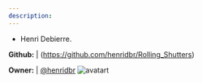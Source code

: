 ```yaml
---
description: 
---
```

* Henri Debierre.

**Github:** | (https://github.com/henridbr/Rolling_Shutters)

**Owner:** | [@henridbr](https://github.com/henridbr) ![avatart](https://avatars1.githubusercontent.com/u/8727625?v=4)

